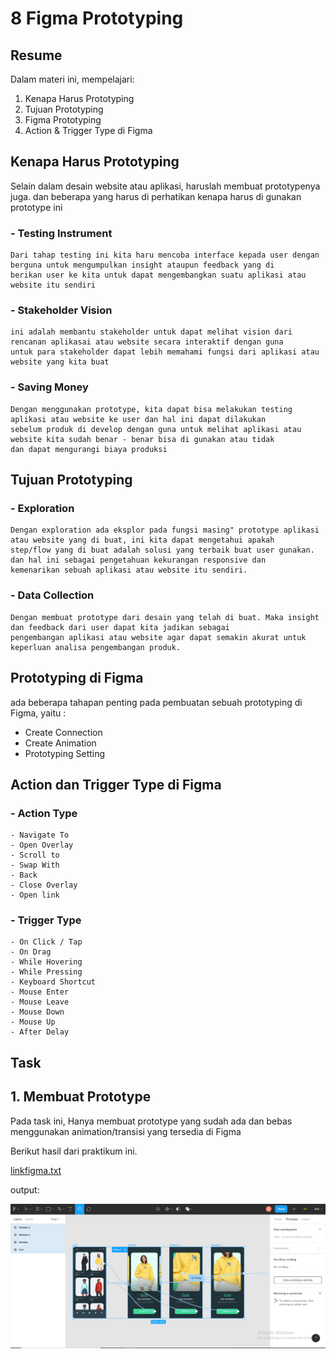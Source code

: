 # 8 Figma Prototyping

## Resume
Dalam materi ini, mempelajari:
1. Kenapa Harus Prototyping
2. Tujuan Prototyping
3. Figma Prototyping
4. Action & Trigger Type di Figma

## Kenapa Harus Prototyping
Selain dalam desain website atau aplikasi, haruslah membuat prototypenya juga. dan beberapa yang harus di perhatikan kenapa harus di gunakan prototype ini

### - Testing Instrument
    Dari tahap testing ini kita haru mencoba interface kepada user dengan berguna untuk mengumpulkan insight ataupun feedback yang di 
    berikan user ke kita untuk dapat mengembangkan suatu aplikasi atau website itu sendiri
 
### - Stakeholder Vision
    ini adalah membantu stakeholder untuk dapat melihat vision dari rencanan aplikasai atau website secara interaktif dengan guna 
    untuk para stakeholder dapat lebih memahami fungsi dari aplikasi atau website yang kita buat
    
### - Saving Money
    Dengan menggunakan prototype, kita dapat bisa melakukan testing aplikasi atau website ke user dan hal ini dapat dilakukan 
    sebelum produk di develop dengan guna untuk melihat aplikasi atau website kita sudah benar - benar bisa di gunakan atau tidak 
    dan dapat mengurangi biaya produksi
    
## Tujuan Prototyping
### - Exploration
    Dengan exploration ada eksplor pada fungsi masing" prototype aplikasi atau website yang di buat, ini kita dapat mengetahui apakah
    step/flow yang di buat adalah solusi yang terbaik buat user gunakan. dan hal ini sebagai pengetahuan kekurangan responsive dan 
    kemenarikan sebuah aplikasi atau website itu sendiri.
    
### - Data Collection
    Dengan membuat prototype dari desain yang telah di buat. Maka insight dan feedback dari user dapat kita jadikan sebagai 
    pengembangan aplikasi atau website agar dapat semakin akurat untuk keperluan analisa pengembangan produk.
    
## Prototyping di Figma
ada beberapa tahapan penting pada pembuatan sebuah prototyping di Figma, yaitu :
- Create Connection
- Create Animation
- Prototyping Setting


## Action dan Trigger Type di Figma
### - Action Type
    - Navigate To
    - Open Overlay
    - Scroll to
    - Swap With
    - Back
    - Close Overlay
    - Open link 
    
### - Trigger Type
    - On Click / Tap
    - On Drag
    - While Hovering
    - While Pressing
    - Keyboard Shortcut
    - Mouse Enter
    - Mouse Leave
    - Mouse Down
    - Mouse Up
    - After Delay



## Task
## 1. Membuat Prototype 
Pada task ini, Hanya membuat prototype yang sudah ada dan bebas menggunakan animation/transisi yang tersedia di Figma 

Berikut hasil dari praktikum ini.

[linkfigma.txt](./praktikum/linkfigma.txt)

output:

![ss](./screenshots/ss.png)


